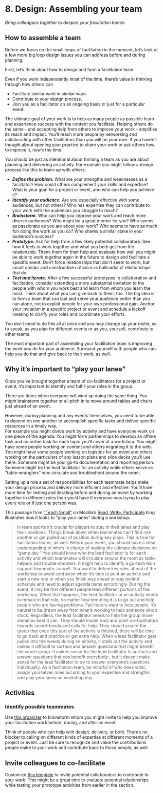# 8. Design: Assembling your team

_Bring colleagues together to deepen your facilitation bench._

## How to assemble a team

Before we focus on the small loops of facilitation in the moment, let’s look at a few more big loop design issues you can address before and during planning.

First, let’s think about how to design and form a facilitation team.

Even if you work independently most of the time, there’s value in thinking through how others can

* Facilitate similar work in similar ways.
* Contribute to your design process.
* Join you as a facilitator on an ongoing basis or just for a particular event.

The ultimate goal of your work is to help as many people as possible learn and experience success with the content you facilitate. Helping others do the same - and accepting help from others to improve your work - amplifies its reach and impact. You’ll reach more people by networking and collaborating with other facilitators than you will on your own. If you haven’t thought about opening your practice to share your work or ask others how to improve it, now’s the time.

You should be just as intentional about forming a team as you are about planning and delivering an activity. For example you might follow a design process like this to team-up with others:

* _**Define the problem.**_ What are your strengths and weaknesses as a facilitator? How could others complement your skills and expertise? What is your goal for a project or event, and who can help you achieve it?
* _**Identify your audience.**_ Are you especially effective with some audiences, but not others? Who has expertise they can contribute to your work with the audiences you struggle to reach?
* _**Brainstorm.**_ Who can help you improve your work and reach more diverse audiences? Who might be a great mentor for you? Who seems as passionate as you are about your work? Who seems to have as much fun doing the work as you do? Who shares a similar stake in your audience’s success?
* _**Prototype.**_ Ask for help from a few likely potential collaborators. See how it feels to work together and what you both get from the relationship. Thank them for their help and evaluate how well you might be able to work together again in the future to design and facilitate a specific event. Don’t force relationships that don’t seem to work, but count candor and constructive criticism as hallmarks of relationships that do.
* _**Test and iterate.**_ After a few successful prototypes in collaboration and facilitation, consider extending a more substantial invitation to the people with whom you work best and learn from whom you learn the most. Think about what you can give back to them, too. The big idea is to form a team that can last and serve your audience better than you can alone, not to exploit people for your own professional gain. Anchor your invitation in a specific project or event and schedule a kickoff meeting to clarify your roles and coordinate your efforts.

You don’t need to do this all at once and you may change up your roster, so to speak, as you plan for different events or as you, yourself, contribute to other teams.

The most important part of assembling your facilitation team is improving the work you do for your audience. Surround yourself with people who can help you do that and give back to their work, as well.

## Why it’s important to “play your lanes”

Once you’ve brought together a team of co-facilitators for a project or event, it’s important to identify and fulfill your roles in the group.

There are times when everyone will wind up doing the same thing. You might brainstorm together or all pitch in to move around tables and chairs just ahead of an event.

However, during planning and any events themselves, you need to be able to depend on one another to accomplish specific tasks and deliver specific resources in a timely way.  
For example you might divide work by activity and have everyone work on one piece of the agenda. You might form partnerships to develop an offline task and an online task for each topic you’ll cover at a workshop. You might have some people working on content and others migrating it to the web. You might have some people working on logistics for an event and others working on the particulars of any lesson plans and slide decks you’ll use there. Someone might be your go-to documentation and reporting person. Someone might be the lead facilitator for an activity while others serve as “table-wranglers” who circulate and troubleshoot around the room.

Setting up a role a set of responsibilities for each teammate helps make your design process and delivery more efficient and effective. You’ll have more time for testing and iterating before and during an event by working together in different roles than you’d have if everyone was trying to play every role or if just one person was.

This passage from [“Teach Small”](https://medium.com/read-write-participate/teach-small-94ccf239eac#.cinikq23w) on Mozilla’s [Read, Write, Participate](https://medium.com/read-write-participate) blog illustrates how it looks to “play your lanes” during a workshop:

> In team sports it’s crucial for players to stay in their lanes and play their positions. Things break down when teammates can’t find one another or get pulled out of position during key plays. This is true for facilitation teams, as well. Before your event, you should have a clear understanding of who’s in charge of making the ultimate decisions on “game day.” You should know who the lead facilitator is for each activity and which teammates will circulate around the room as table-helpers and trouble-shooters. It might help to identify a go-tech tech support teammate, as well. You want to define key roles ahead of the workshop to avoid confusion when it’s time to punt an activity and start a new one or when you finish way ahead or way behind schedule and need to adjust agenda items accordingly. During the event, it may be that different people lead different portions of the workshop. When that happens, the lead facilitator or an activity needs to remain in that role, no matter how tempting it is to go out and help people who are having problems. Facilitators want to help people. It’s natural to be drawn away from what’s working to help someone who’s stuck. Regardless, the lead facilitator needs to help the group move ahead as best it can. They should model trust and point co-facilitators towards raised-hands and calls for help. They should assure the group that once this part of the activity is finished, there will be time to go back and practice or get extra help. When a lead facilitator gets pulled into the weeds during an activity, it stalls out the activity and makes it difficult to surface and answer questions that might benefit the whole group. It makes sense for the lead facilitator to surface and answer questions that can benefit everybody , but it doesn’t make sense for the lead facilitator to try to answer everyone’s questions individually. As a facilitation team, be mindful of who does what, assign yourselves roles according to your expertise and strengths, and play your lanes on workshop day.

## Activities

### Identify possible teammates

Use [this organizer](/activities/identify-possible-teammates) to brainstorm whom you might invite to help you improve your facilitation work before, during, and after an event.

Think of people who can help with design, delivery, or both. There’s no blocker to calling on different kinds of expertise at different moments of a project or event. Just be sure to recognize and value the contributions people make to your work and contribute back to those people, as well.

## Invite colleagues to co-facilitate

Customize [this template](/activities/invite-colleagues-to-co-facilitate) to invite potential collaborators to contribute to your work. This might be a great time to evaluate potential relationships while testing your prototype activities from earlier in the section.


